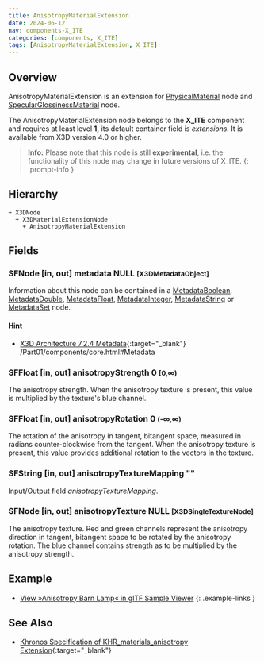 ```yaml
---
title: AnisotropyMaterialExtension
date: 2024-06-12
nav: components-X_ITE
categories: [components, X_ITE]
tags: [AnisotropyMaterialExtension, X_ITE]
---
```

<style>
.post h3 {
   word-spacing: 0.2em;
}
</style>

## Overview

AnisotropyMaterialExtension is an extension for [PhysicalMaterial](../../shape/physicalmaterial/) node and [SpecularGlossinessMaterial](../specularglossinessmaterial/) node.

The AnisotropyMaterialExtension node belongs to the **X_ITE** component and requires at least level **1,** its default container field is *extensions.* It is available from X3D version 4.0 or higher.

>**Info:** Please note that this node is still **experimental**, i.e. the functionality of this node may change in future versions of X_ITE.
{: .prompt-info }

## Hierarchy

```
+ X3DNode
  + X3DMaterialExtensionNode
    + AnisotropyMaterialExtension
```

## Fields

### SFNode [in, out] **metadata** NULL <small>[X3DMetadataObject]</small>

Information about this node can be contained in a [MetadataBoolean](/x_ite/components/core/metadataboolean/), [MetadataDouble](/x_ite/components/core/metadatadouble/), [MetadataFloat](/x_ite/components/core/metadatafloat/), [MetadataInteger](/x_ite/components/core/metadatainteger/), [MetadataString](/x_ite/components/core/metadatastring/) or [MetadataSet](/x_ite/components/core/metadataset/) node.

#### Hint

- [X3D Architecture 7.2.4 Metadata](https://www.web3d.org/specifications/X3Dv4/ISO-IEC19775-1v4-IS){:target="_blank"} /Part01/components/core.html#Metadata

### SFFloat [in, out] **anisotropyStrength** 0 <small>[0,∞)</small>

The anisotropy strength. When the anisotropy texture is present, this value is multiplied by the texture's blue channel.

### SFFloat [in, out] **anisotropyRotation** 0 <small>(-∞,∞)</small>

The rotation of the anisotropy in tangent, bitangent space, measured in radians counter-clockwise from the tangent. When the anisotropy texture is present, this value provides additional rotation to the vectors in the texture.

### SFString [in, out] **anisotropyTextureMapping** ""

Input/Output field *anisotropyTextureMapping*.

### SFNode [in, out] **anisotropyTexture** NULL <small>[X3DSingleTextureNode]</small>

The anisotropy texture. Red and green channels represent the anisotropy direction in tangent, bitangent space to be rotated by the anisotropy rotation. The blue channel contains strength as to be multiplied by the anisotropy strength.

## Example

- [View »Anisotropy Barn Lamp« in glTF Sample Viewer](/x_ite/laboratory/gltf-sample-viewer/?url=AnisotropyBarnLamp)
{: .example-links }

## See Also

- [Khronos Specification of KHR_materials_anisotropy Extension](https://github.com/KhronosGroup/glTF/tree/main/extensions/2.0/Khronos/KHR_materials_anisotropy){:target="_blank"}
